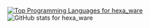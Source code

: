 [![Top Programming Languages for hexa_ware](https://github-readme-stats.vercel.app/api/top-langs/?username=hexa_ware&theme=nord)](https://github.com/anuraghazra/github-readme-stats)
![GitHub stats for hexa_ware](https://github-readme-stats.vercel.app/api?username=hexa_ware&count_private=true&show_icons=true&theme=nord)
